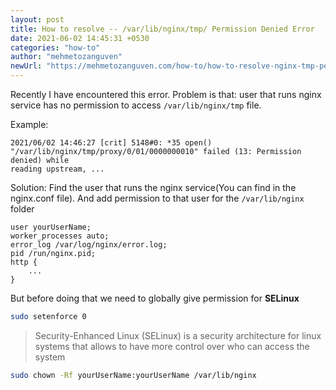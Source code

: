 ```yaml
---
layout: post
title: How to resolve -- /var/lib/nginx/tmp/ Permission Denied Error
date: 2021-06-02 14:45:31 +0530
categories: "how-to"
author: "mehmetozanguven"
newUrl: "https://mehmetozanguven.com/how-to/how-to-resolve-nginx-tmp-permission-denied/"
---
```


Recently I have encountered this error. Problem is that: user that runs nginx service has no permission to access `/var/lib/nginx/tmp` file.

Example:

```wiki
2021/06/02 14:46:27 [crit] 5148#0: *35 open()
"/var/lib/nginx/tmp/proxy/0/01/0000000010" failed (13: Permission denied) while
reading upstream, ...
```

Solution: Find the user that runs the nginx service(You can find in the nginx.conf file). And add permission to that user for the `/var/lib/nginx` folder

```nginx
user yourUserName;
worker_processes auto;
error_log /var/log/nginx/error.log;
pid /run/nginx.pid;
http {
    ...
}
```

But before doing that we need to globally give permission for **SELinux**

```bash
sudo setenforce 0
```

> Security-Enhanced Linux (SELinux) is a security architecture for linux systems that allows to have more control over who can access the system

```bash
sudo chown -Rf yourUserName:yourUserName /var/lib/nginx
```
